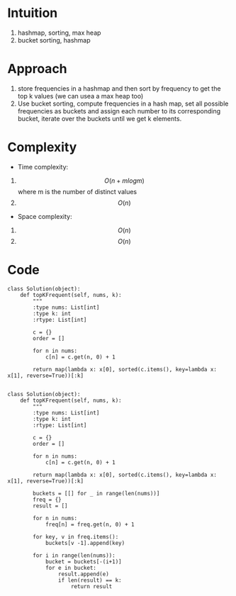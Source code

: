 # Intuition
<!-- Describe your first thoughts on how to solve this problem. -->
1. hashmap, sorting, max heap
2. bucket sorting, hashmap

# Approach
<!-- Describe your approach to solving the problem. -->
1. store frequencies in a hashmap and then sort by frequency to get the top k values (we can usea a max heap too)
2. Use bucket sorting, compute frequencies in a hash map, set all possible frequencies as buckets and assign each number to its corresponding bucket, iterate over the buckets until we get k elements.

# Complexity
- Time complexity:
<!-- Add your time complexity here, e.g. $$O(n)$$ -->
1. $$O(n+mlogm)$$ where m is the number of distinct values
2. $$O(n)$$

- Space complexity:
<!-- Add your space complexity here, e.g. $$O(n)$$ -->
1. $$O(n)$$
2. $$O(n)$$

# Code
```
class Solution(object):
    def topKFrequent(self, nums, k):
        """
        :type nums: List[int]
        :type k: int
        :rtype: List[int]
        
        c = {}
        order = []

        for n in nums:
            c[n] = c.get(n, 0) + 1

        return map(lambda x: x[0], sorted(c.items(), key=lambda x: x[1], reverse=True))[:k]
        

class Solution(object):
    def topKFrequent(self, nums, k):
        """
        :type nums: List[int]
        :type k: int
        :rtype: List[int]
        
        c = {}
        order = []

        for n in nums:
            c[n] = c.get(n, 0) + 1

        return map(lambda x: x[0], sorted(c.items(), key=lambda x: x[1], reverse=True))[:k]
        
        buckets = [[] for _ in range(len(nums))]
        freq = {}
        result = []

        for n in nums:
            freq[n] = freq.get(n, 0) + 1

        for key, v in freq.items():
            buckets[v -1].append(key)

        for i in range(len(nums)):
            bucket = buckets[-(i+1)]
            for e in bucket:
                result.append(e)
                if len(result) == k:
                    return result
            
```